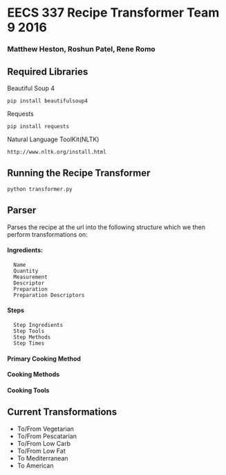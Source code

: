 # EECS 337 Recipe Transformer Team 9 2016
### Matthew Heston, Roshun Patel, Rene Romo
## Required Libraries
Beautiful Soup 4

    pip install beautifulsoup4 
Requests

    pip install requests
Natural Language ToolKit(NLTK)

    http://www.nltk.org/install.html

## Running the Recipe Transformer

    python transformer.py
## Parser 
Parses the recipe at the url into the following structure which we then perform transformations on:
#### Ingredients:
      Name
      Quantity
      Measurement
      Descriptor
      Preparation
      Preparation Descriptors
      
 #### Steps
      Step Ingredients
      Step Tools
      Step Methods
      Step Times
 #### Primary Cooking Method
 #### Cooking Methods
 #### Cooking Tools

## Current Transformations
* To/From Vegetarian
* To/From Pescatarian
* To/From Low Carb
* To/From Low Fat
* To Mediterranean
* To American

